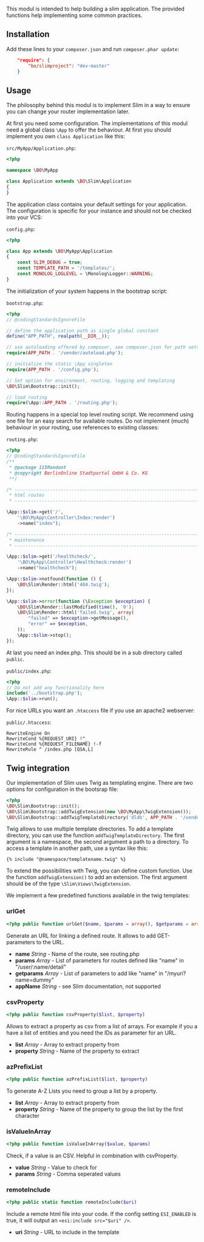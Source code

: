 This modul is intended to help building a slim application.
The provided functions help implementing some common practices.

## Installation

Add these lines to your `composer.json` and run `composer.phar update`:

```json
    "require": {
        "bo/slimproject": "dev-master"
    }
```

## Usage

The philosophy behind this modul is to implement Slim in a way to ensure you can change your router implementation later.

At first you need some configuration. 
The implementations of this modul need a global class `\App` to offer the behaviour.
At first you should implement you own `class Application` like this:

`src/MyApp/Application.php`:
```php
<?php

namespace \BO\MyApp

class Application extends \BO\Slim\Application
{
}
```

The application class contains your default settings for your application. 
The configuration is specific for your instance and should not be checked into your VCS:

`config.php`:
```php
<?php

class App extends \BO\MyApp\Application
{
    const SLIM_DEBUG = true;
    const TEMPLATE_PATH = '/templates/';
    const MONOLOG_LOGLEVEL = \Monolog\Logger::WARNING;
}
```

The initialization of your system happens in the bootstrap script:

`bootstrap.php`:
```php
<?php
// @codingStandardsIgnoreFile

// define the application path as single global constant
define("APP_PATH", realpath(__DIR__));

// use autoloading offered by composer, see composer.json for path settings
require(APP_PATH . '/vendor/autoload.php');

// initialize the static \App singleton
require(APP_PATH . '/config.php');

// Set option for environment, routing, logging and templating
\BO\Slim\Bootstrap::init();

// load routing
require(\App::APP_PATH . '/routing.php');
```

Routing happens in a special top level routing script.
We recommend using one file for an easy search for available routes.
Do not implement (much) behaviour in your routing, use references to existing classes:

`routing.php`:
```php
<?php
// @codingStandardsIgnoreFile
/**
 * @package 115Mandant
 * @copyright BerlinOnline Stadtportal GmbH & Co. KG
 **/

/* ---------------------------------------------------------------------------
 * html routes
 * -------------------------------------------------------------------------*/

\App::$slim->get('/',
    '\BO\MyApp\Controller\Index:render')
    ->name("index");

/* ---------------------------------------------------------------------------
 * maintenance
 * -------------------------------------------------------------------------*/

\App::$slim->get('/healthcheck/',
    '\BO\MyApp\Controller\Healthcheck:render')
    ->name("healthcheck");

\App::$slim->notfound(function () {
    \BO\Slim\Render::html('404.twig');
});

\App::$slim->error(function (\Exception $exception) {
    \BO\Slim\Render::lastModified(time(), '0');
    \BO\Slim\Render::html('failed.twig', array(
        "failed" => $exception->getMessage(),
        "error" => $exception,
    ));
    \App::$slim->stop();
});
```

At last you need an index.php. This should be in a sub directory called `public`.

`public/index.php`:
```php
<?php
// Do not add any functionality here
include('../bootstrap.php');
\App::$slim->run();
```

For nice URLs you want an `.htaccess` file if you use an apache2 webserver:

`public/.htaccess`:
```ApacheConf
RewriteEngine On
RewriteCond %{REQUEST_URI} !^_
RewriteCond %{REQUEST_FILENAME} !-f
RewriteRule ^ /index.php [QSA,L]
```

## Twig integration

Our implementation of Slim uses Twig as templating engine.
There are two options for configuration in the bootsrap file:

```php
<?php
\BO\Slim\Bootstrap::init();
\BO\Slim\Bootstrap::addTwigExtension(new \BO\MyApp\TwigExtension());
\BO\Slim\Bootstrap::addTwigTemplateDirectory('dldb', APP_PATH . '/vendor/bo/clientdldb/templates');
```

Twig allows to use multiple template directories. 
To add a template directory, you can use the function `addTwigTemplateDirectory`.
The first argument is a namespace, the second argument a path to a directory.
To access a template in another path, use a syntax like this:

```twig
{% include "@namespace/templatename.twig" %}
```

To extend the possibilities with Twig, you can define custom function.
Use the function `addTwigExtension()` to add an extension.
The first argument should be of the type `\Slim\Views\TwigExtension`.

We implement a few predefined functions available in the twig templates:

### urlGet
```php
<?php public function urlGet($name, $params = array(), $getparams = array(), $appName = 'default')
```
Generate an URL for linking a defined route. 
It allows to add GET-parameters to the URL.

* **name** *String* - Name of the route, see routing.php
* **params** *Array* - List of parameters for routes defined like "name" in "/user/:name/detail"
* **getparams** *Array* - List of parameters to add like "name" in "/myuri?name=dummy"
* **appName** *String* - see Slim documentation, not supported

### csvProperty
```php
<?php public function csvProperty($list, $property)
```
Allows to extract a property as csv from a list of arrays.
For example if you a have a list of entities and you need the IDs as parameter for an URL.

* **list** *Array* - Array to extract property from
* **property** *String* - Name of the property to extract

### azPrefixList
```php
<?php public function azPrefixList($list, $property)
```
To generate A-Z Lists you need to group a list by a property.

* **list** *Array* - Array to extract property from
* **property** *String* - Name of the property to group the list by the first character

### isValueInArray
```php
<?php public function isValueInArray($value, $params)
```
Check, if a value is an CSV. Helpful in combination with csvProperty.

* **value** *String* - Value to check for
* **params** *String* - Comma seperated values

### remoteInclude
```php
<?php public static function remoteInclude($uri)
```
Include a remote html file into your code.
If the config setting `ESI_ENABLED` is true, it will output an `<esi:include src="$uri" />`.

* **uri** *String* - URL to include in the template